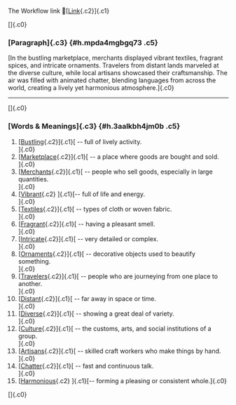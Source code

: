 The Workflow link
👏[[Link](https://www.google.com/url?q=http://www.google.com&sa=D&source=editors&ust=1761165569629288&usg=AOvVaw3SvkMVMxbZFCPnNL0IURnd){.c2}]{.c1}

[]{.c0}

### [Paragraph]{.c3} {#h.mpda4mgbgq73 .c5}

[In the bustling marketplace, merchants displayed vibrant textiles,
fragrant spices, and intricate ornaments. Travelers from distant lands
marveled at the diverse culture, while local artisans showcased their
craftsmanship. The air was filled with animated chatter, blending
languages from across the world, creating a lively yet harmonious
atmosphere.]{.c0}

------------------------------------------------------------------------

[]{.c0}

### [Words & Meanings]{.c3} {#h.3aalkbh4jm0b .c5}

1.  [[Bustling](https://www.google.com/url?q=http://www.google.com&sa=D&source=editors&ust=1761165569629895&usg=AOvVaw2pSBPY-iky9TIZRtoAlTrH){.c2}]{.c1}[ --
    full of lively activity.\
    ]{.c0}
2.  [[Marketplace](https://www.google.com/url?q=http://www.google.com&sa=D&source=editors&ust=1761165569630029&usg=AOvVaw0O1GvH11V8qloz09JuvDF_){.c2}]{.c1}[ --
    a place where goods are bought and sold.\
    ]{.c0}
3.  [[Merchants](https://www.google.com/url?q=http://www.google.com&sa=D&source=editors&ust=1761165569630141&usg=AOvVaw3hqpKUjoWfxhFUO6cqx6FT){.c2}]{.c1}[ --
    people who sell goods, especially in large quantities.\
    ]{.c0}
4.  [[Vibrant](https://www.google.com/url?q=http://www.google.com&sa=D&source=editors&ust=1761165569630258&usg=AOvVaw01a03eeCmK2Vo8_bgHe4CN){.c2}
    ]{.c1}[-- full of life and energy.\
    ]{.c0}
5.  [[Textiles](https://www.google.com/url?q=http://www.google.com&sa=D&source=editors&ust=1761165569630348&usg=AOvVaw2Ii0xlDcfAuUOPiT7Q_Drt){.c2}]{.c1}[ --
    types of cloth or woven fabric.\
    ]{.c0}
6.  [[Fragrant](https://www.google.com/url?q=http://www.google.com&sa=D&source=editors&ust=1761165569630444&usg=AOvVaw3Qo91D9V6qqdr37YOdhLFg){.c2}]{.c1}[ --
    having a pleasant smell.\
    ]{.c0}
7.  [[Intricate](https://www.google.com/url?q=http://www.google.com&sa=D&source=editors&ust=1761165569630536&usg=AOvVaw2-MkJPIZ_G8NA8AjB5M6y5){.c2}]{.c1}[ --
    very detailed or complex.\
    ]{.c0}
8.  [[Ornaments](https://www.google.com/url?q=http://www.google.com&sa=D&source=editors&ust=1761165569630626&usg=AOvVaw1nGo9Rlr8gt64g6moEmxN3){.c2}]{.c1}[ --
    decorative objects used to beautify something.\
    ]{.c0}
9.  [[Travelers](https://www.google.com/url?q=http://www.google.com&sa=D&source=editors&ust=1761165569630732&usg=AOvVaw1rSFR9TLyhAyle57j7KVcx){.c2}]{.c1}[ --
    people who are journeying from one place to another.\
    ]{.c0}
10. [[Distant](https://www.google.com/url?q=http://www.google.com&sa=D&source=editors&ust=1761165569630843&usg=AOvVaw2kc3k-_3sK5CBLvsR897FV){.c2}]{.c1}[ --
    far away in space or time.\
    ]{.c0}
11. [[Diverse](https://www.google.com/url?q=http://www.google.com&sa=D&source=editors&ust=1761165569630932&usg=AOvVaw3vVNiF3XoCfXwwSmX93vU-){.c2}]{.c1}[ --
    showing a great deal of variety.\
    ]{.c0}
12. [[Culture](https://www.google.com/url?q=http://www.google.com&sa=D&source=editors&ust=1761165569631026&usg=AOvVaw0xnXesNZIaa3fFdm6GOXku){.c2}]{.c1}[ --
    the customs, arts, and social institutions of a group.\
    ]{.c0}
13. [[Artisans](https://www.google.com/url?q=http://www.google.com&sa=D&source=editors&ust=1761165569631134&usg=AOvVaw0ukPAB9O_XJJ-oR3GsHN4h){.c2}]{.c1}[ --
    skilled craft workers who make things by hand.\
    ]{.c0}
14. [[Chatter](https://www.google.com/url?q=http://www.google.com&sa=D&source=editors&ust=1761165569631237&usg=AOvVaw2WdJ2Bnhy4Xdl2vi-Vp4qs){.c2}]{.c1}[ --
    fast and continuous talk.\
    ]{.c0}
15. [[Harmonious](https://www.google.com/url?q=http://www.google.com&sa=D&source=editors&ust=1761165569631326&usg=AOvVaw1-C7-Z9meAIK8LMzaOW4NT){.c2}
    ]{.c1}[-- forming a pleasing or consistent whole.]{.c0}

[]{.c0}
